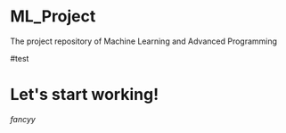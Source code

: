 # ML_Project
The project repository of Machine Learning and Advanced Programming

#test

# Let's start working!
*fancyy*
